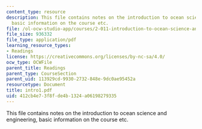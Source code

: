 ```yaml
---
content_type: resource
description: This file contains notes on the introduction to ocean science and engineering,
  basic information on the course etc.
file: /ol-ocw-studio-app/courses/2-011-introduction-to-ocean-science-and-engineering-spring-2006/412cb4e73f8fde4b1324a06198279335_intro1.pdf
file_size: 936332
file_type: application/pdf
learning_resource_types:
- Readings
license: https://creativecommons.org/licenses/by-nc-sa/4.0/
ocw_type: OCWFile
parent_title: Readings
parent_type: CourseSection
parent_uid: 113929cd-9930-2732-848e-9dc0ae95452a
resourcetype: Document
title: intro1.pdf
uid: 412cb4e7-3f8f-de4b-1324-a06198279335
---
```

This file contains notes on the introduction to ocean science and engineering, basic information on the course etc.